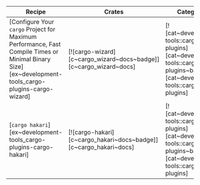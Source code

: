 | Recipe | Crates | Categories |
|--------|--------|------------|
| [Configure Your `cargo` Project for Maximum Performance, Fast Compile Times or Minimal Binary Size][ex~development-tools_cargo-plugins-cargo-wizard] | [![cargo-wizard][c~cargo_wizard~docs~badge]][c~cargo_wizard~docs] | [![cat~development-tools::cargo-plugins][cat~development-tools::cargo-plugins~badge]][cat~development-tools::cargo-plugins] |
| [`cargo hakari`][ex~development-tools_cargo-plugins-cargo-hakari] | [![cargo-hakari][c~cargo_hakari~docs~badge]][c~cargo_hakari~docs] | [![cat~development-tools::cargo-plugins][cat~development-tools::cargo-plugins~badge]][cat~development-tools::cargo-plugins] |
